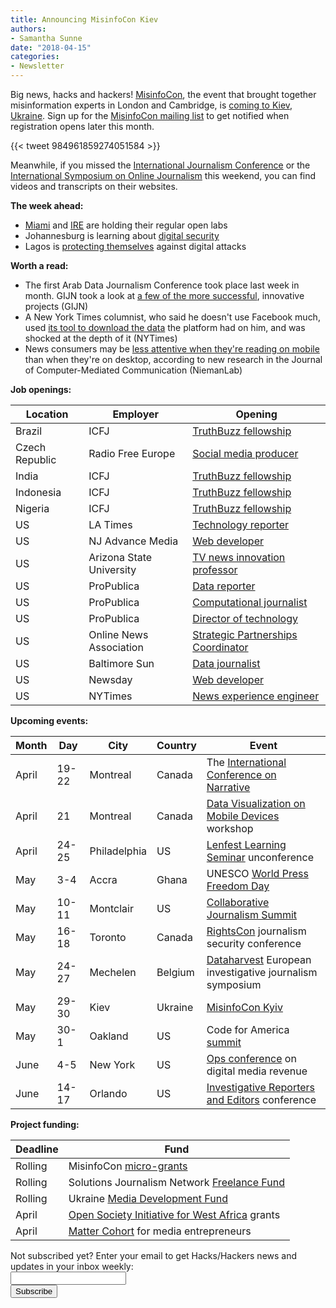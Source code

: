 ```yaml
---
title: Announcing MisinfoCon Kiev
authors: 
- Samantha Sunne
date: "2018-04-15"
categories:
- Newsletter
---
```


Big news, hacks and hackers! [MisinfoCon](misinfocon.com), the event that brought together misinformation experts in London and Cambridge, is [coming to Kiev, Ukraine](https://misinfocon.com/misinfocon-kyiv-may-29-30-402677289e92). Sign up for the [MisinfoCon mailing list](https://hackshackers.us1.list-manage.com/subscribe?u=c56f2e53d5ed6ef87f8aaa75c&id=69a0f5880c) to get notified when registration opens later this month.

{{< tweet 984961859274051584 >}}

Meanwhile, if you missed the [International Journalism Conference](https://www.journalismfestival.com/?utm_source=Pitch+Notes&utm_campaign=4dff1607b9-RSS_EMAIL_CAMPAIGN&utm_medium=email&utm_term=0_4524e1f79f-4dff1607b9-91685769) or the [International Symposium on Online Journalism](https://isoj.org/symposia/2018/) this weekend, you can find videos and transcripts on their websites.

**The week ahead:**

* [Miami](http://www.meetup.com/Hacks-Hackers-Miami/) and [IRE](http://www.meetup.com/hackshackersIRE/) are holding their regular open labs
* Johannesburg is learning about [digital security](https://www.meetup.com/HacksHackersAfrica/events/249221691/)
* Lagos is [protecting themselves](https://www.facebook.com/events/443965056031944/) against digital attacks

**Worth a read:**

* The first Arab Data Journalism Conference took place last week in month. GIJN took a look at [a few of the more successful](https://gijn.org/2018/04/11/data-desert-4-middle-east-projects-digging/?mc_cid=9cf95c0d7f&mc_eid=819f761f16), innovative projects (GIJN)
* A New York Times columnist, who said he doesn't use Facebook much, used [its tool to download the data](https://www.nytimes.com/2018/04/11/technology/personaltech/i-downloaded-the-information-that-facebook-has-on-me-yikes.html?emc=edit_nn_20180412&nl=morning-briefing&nlid=6385568420180412&te=1) the platform had on him, and was shocked at the depth of it (NYTimes)
* News consumers may be [less attentive when they're reading on mobile](http://www.niemanlab.org/2018/04/people-read-news-differently-i-e-worse-on-phones-than-they-do-on-desktop-new-research-suggests/) than when they're on desktop, according to new research in the Journal of Computer-Mediated Communication (NiemanLab)

**Job openings:**

| Location | Employer | Opening |
| -------- | -------- | ------- |
Brazil | ICFJ | [TruthBuzz fellowship](https://www.icfj.org/our-work/truthbuzz-fact-checking-makes-truth-go-viral-0)
Czech Republic | Radio Free Europe | [Social media producer](https://www.journalismjobs.com/1644494-social-media-producer-for-persian-audience-radio-free-europe--radio-liberty)
India | ICFJ | [TruthBuzz fellowship](https://www.icfj.org/our-work/truthbuzz-fact-checking-makes-truth-go-viral-0)
Indonesia | ICFJ | [TruthBuzz fellowship](https://www.icfj.org/our-work/truthbuzz-fact-checking-makes-truth-go-viral-0)
Nigeria | ICFJ | [TruthBuzz fellowship](https://www.icfj.org/our-work/truthbuzz-fact-checking-makes-truth-go-viral-0)
US | LA Times | [Technology reporter](https://www.journalismjobs.com/1644458-technology-reporter-los-angeles-times)
US | NJ Advance Media | [Web developer](https://projects.nj.com/jobs/)
US | Arizona State University | [TV news innovation professor](https://careers.journalists.org/jobs/10941633/knight-professor-of-practice-in-tv-news-innovation)
US | ProPublica | [Data reporter](https://www.propublica.org/jobs/data-reporter)
US | ProPublica | [Computational journalist](https://www.propublica.org/jobs/computational-journalist)
US | ProPublica | [Director of technology](https://www.propublica.org/jobs/director-of-information-systems-and-technology)
US | Online News Association | [Strategic Partnerships Coordinator](https://journalists.org/about/jobs/strategic-partnerships-coordinator/)
US | Baltimore Sun | [Data journalist](https://careers-tronc.icims.com/jobs/48178/data-journalist/job)
US | Newsday | [Web developer](https://newsday.wd1.myworkdayjobs.com/en-US/Newsda/job/Melville-Pinelawn-Rd/Web-Developer_R379)
US | NYTimes | [News experience engineer](https://nytimes.wd5.myworkdayjobs.com/en-US/Tech/job/New-York-NY/Engineer--News-Experience--Multimedia-Team_REQ-002824)

**Upcoming events:**

| Month | Day | City | Country | Event |
| ----- | --- | ---- | ------- | ----- |
April | 19-22 | Montreal | Canada | The [International Conference on Narrative](https://narrative2018.ca)
April | 21 | Montreal | Canada | [Data Visualization on Mobile Devices](https://mobilevis.github.io) workshop
April | 24-25 | Philadelphia | US | [Lenfest Learning Seminar](https://docs.google.com/forms/d/e/1FAIpQLScjr6JHnT8uSMSV-BBmXMQ-tdvPDYrnnbVo9AUu8AmlB3k8uQ/viewform) unconference
May | 3-4 | Accra | Ghana | UNESCO [World Press Freedom Day](https://en.unesco.org/news/ghana-host-2018-edition-world-press-freedom-day)
May | 10-11 | Montclair | US | [Collaborative Journalism Summit](https://www.eventbrite.com/e/2018-collaborative-journalism-summit-tickets-42048839210)
May | 16-18 | Toronto | Canada | [RightsCon](https://www.rightscon.org/) journalism security conference
May | 24-27 | Mechelen | Belgium | [Dataharvest](http://www.journalismfund.eu/european-investigative-journalism-dataharvest-conference) European investigative journalism symposium
May | 29-30 | Kiev | Ukraine | [MisinfoCon Kyiv](https://misinfocon.com/misinfocon-kyiv-may-29-30-402677289e92)
May | 30-1 | Oakland | US | Code for America [summit](http://link.routefifty.com/click/11855566.42393/aHR0cDovL3d3dy5jdmVudC5jb20vZC82dHFtdGo_UmVmSUQ9Y2Zh/5a550f902ddf9c667efca629C9203e23f)
June | 4-5 | New York | US | [Ops conference](https://links.ifttt.com/wf/click?upn=47Ma65zk15Dxq4ShPEq4x4NGZW-2Fi8kW2lYsSFJ8oxK8YfeWrXHB2Y3Ara-2FaVJ1LjVMQ-2B2c89AmBTgpmdTttaLQ-3D-3D_h3EYRiceYmcE2w0m2fAsUdvQn6qbOUOB2Sacjxu96PubrDHVYh90tkbFAxRCFiSKTZ5z4HJrqQvpM53Cwo7VCq0Uwd43g0XgEXsdy7qJLpPoX7HtKA-2FQeSz7xY2e-2Fq7vs0Z-2F113wE8IMdRVzDEfXnczdmRUQm59mQqzzUSobSuCEj4wu-2FReQRWVOZ5sJ74lVGjvVSQT-2BBgey-2BWRs9Wkr04P6GElU25-2FXcOE4PiPXJ7TMHydbVAZU2TeFaZ0-2F-2FjxVQkqPKkHdZVgkPLdr8W3-2FT40LDBCqseS-2B3WiHWfSf45MgvJdwUGE0VMCOPozdsR0F) on digital media revenue
June | 14-17 | Orlando | US | [Investigative Reporters and Editors](https://links.ifttt.com/wf/click?upn=IX-2Fi-2BCN1pErcSg6j4qopAswQdl6zHJO0C2aU4utXXuLLDF0AtWLVgqSXM7gxnULY_h3EYRiceYmcE2w0m2fAsUdvQn6qbOUOB2Sacjxu96PubrDHVYh90tkbFAxRCFiSKTZ5z4HJrqQvpM53Cwo7VCq0Uwd43g0XgEXsdy7qJLpPoX7HtKA-2FQeSz7xY2e-2Fq7vEdnsmXjs3qbkv24tAwrsgkD2T6OL24NlEjixDcs33twOxo9cLznjNpHOwPzG4LfBFQ0s-2Bcj112fQqCOiT5Zy9sPxJbJGg9YU6bXMnHEXpEio9ya5tu8qFIrApGDkc5JdIPsi2uzm3nqy16UNfxfd7GLfkajo7pz-2FWVcFxtyrGgd-2F4hx05CSw-2BBT5hIRZavcU) conference

**Project funding:**

| Deadline | Fund |
| -------- | ---- |
Rolling | MisinfoCon [micro-grants](https://docs.google.com/forms/d/e/1FAIpQLScyX13mJU0DLUaoAFijjClCOUbzKrdqfFR2gMwv0eXVKJYXyQ/viewform?c=0&w=1)
Rolling | Solutions Journalism Network [Freelance Fund](https://thewholestory.solutionsjournalism.org/now-offering-travel-funds-for-freelancers-857c49f9b395)
Rolling | Ukraine [Media Development Fund](http://ijnet.org/en/opportunities/media-development-grants-available-ukraine)
April | [Open Society Initiative for West Africa](http://www.osiwa.org/grants/) grants
April | [Matter Cohort](https://medium.com/matter-driven-narrative/build-the-media-platform-of-tomorrow-49e00e246d20) for media entrepreneurs

<div id="mc_embed_signup"><form id="mc-embedded-subscribe-form" class="validate" action="//hackshackers.us1.list-manage.com/subscribe/post?u=c56f2e53d5ed6ef87f8aaa75c&amp;id=fb2bc6f10b" method="post" name="mc-embedded-subscribe-form" novalidate="" target="_blank">

<div id="mc_embed_signup_scroll">

<div class="mc-field-group"><label for="mce-EMAIL">Not subscribed yet? Enter your email to get Hacks/Hackers news and updates in your inbox weekly:  </label></div>

<div class="mc-field-group"><input id="mce-EMAIL" class="required email" name="EMAIL" type="email" value="" /></div>

<!-- real people should not fill this in and expect good things - do not remove this or risk form bot signups-->

<div style="position: absolute; left: -5000px;"><input tabindex="-1" name="b_c56f2e53d5ed6ef87f8aaa75c_fb2bc6f10b" type="text" value="" /></div>

<div class="clear"><input id="mc-embedded-subscribe" class="button" name="subscribe" type="submit" value="Subscribe" /></div>

</div>

</form></div>

<!--End mc_embed_signup-->

<meta name="twitter:card" content="summary">

<meta name="twitter:image:src" content="https://hackshackers.com/content-images/about/hackshackers_logomark.png">

